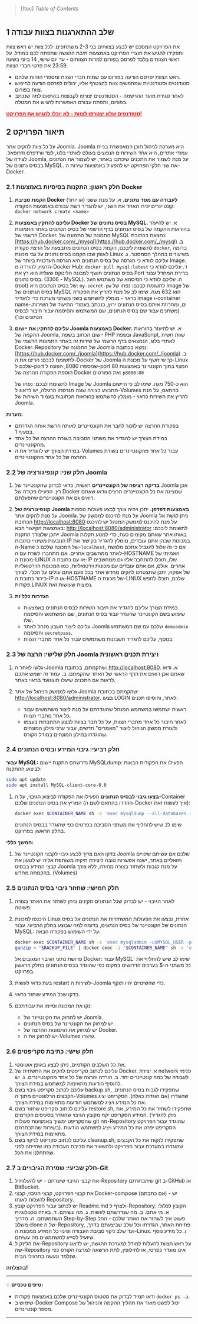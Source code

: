 > [!toc] *Table of Contents*
> ```toc
> ```
## 1 שלב ההתארגנות בצוות עבודה

את הפרויקט המסכם יש לבצע בצוותים בני 2-3 משתתפים.
לכל צוות יש ראש צוות ותפקידו להגיש את תוצרי הפרויקט באמצעות תיבת ההגשה שתפתח לכם במודל.
על ראשי הצוותים בלבד לפרסם בפורום למרות הצוותים - עד יום שישי, 14 ביוני בשעה 23:59 את פרטי חברי הצוות.

*   ראש הצוות יפרסם הודעה בפורום עם שמות חברי הצוות ומספרי הזהות שלהם.
*   סטודנטים וסטודנטיות שמחפשים צוות להצטרף אליו, יכולים לפרסם הודעה לחיפוש צוות בפורום.
*   לאחר סגירת מועד ההרשמה - הסטודנטים יצורפו לקבוצות בהתאם למה שנכתב בפורום, ותפתח עבורם האפשרות להגיש את המטלה.

<font color="red"><u>**סטודנטים שלא יצטרפו לצוות - לא יוכלו להגיש את הפרויקט!**</u></font>

## 2 תיאור הפרויקט

על כל צוות להקים אתר Joomla.
Joomla היא מערכת לניהול תוכן המאפשרת בניית עמודי אתרים, היא אחד השירותים הנפוצים בעולם לאתרי בלוג, לצד וורדפרס ודרופאל.
לצידה של Joomla, על מנת לשמור את התכנים שיכתבו באתר, יש לשמור את הנתונים בבסיס נתונים של MySQL.
את שני חלקי הפרויקט יש להפעיל באמצעות שירות ה-Docker.

### 2.1 חלק ראשון: התקנות בסיסיות באמצעות Docker

1.  **הקמת סביבת Docker לעבודה עם מסד נתונים.**
    א. על מנת ששני (או יותר) קונטיינרים יכירו האחד את השני, יש להגדיר רשת עבורם באמצעות הפקודה: `docker network create <name>`

2.  **עליכם להתקין באמצעות Docker בסיס נתונים של MySQL.**
    א. יש להיעזר בהוראות ההקמה של בסיס הנתונים בדף הרשמי של בסיס הנתונים באתר התמונות הרשמי של Docker.
    התמונה של התמונה של MySQL נמצאת בכתובת: [https://hub.docker.com/_/mysql](https://hub.docker.com/_/mysql)
    ב. לתשומת ליבכם, הקמת בסיס הנתונים מתבצעת על הרצת פקודת `docker`, בדומה לאופן שבו הקמנו בסיס נתונים על גבי מכונת Linux בשיעורים במהלך הסמסטר.
    ג. עליכם לוודא כי הגרסה של בסיס הנתונים היא הגרסה העדכנית ביותר של Image.
    הדמיון להורדה מ-Docker Hub: `docker pull mysql:latest`
    ד. עליכם לוודא כי בסיס הנתונים חושף למכונה הלינוקס שעליה הוא רץ את Port ברירת המחדל עבור בסיס נתונים. (3306 - MySQL).
    ה. עליכם לוודא כי הסיסמא של משתמש העל (root) של בסיס הנתונים היא:
    `my-secret-pw`
    לתשומת לבכם: נפחו של Image של בסיס הנתונים של MySQL הוא 632 מגה.
    שימו לב על מנת להריץ את הפקודה כראוי - מומלץ להשתמש בשני משתני מערכת כדי להגדיר image ו-container name-ים, ומחרוזת איתם בסיס הנתונים ירוץ, כנכתב בעמודי התיעוד של השירות. (משתנים עבור שם בסיס הנתונים, שם המשתמש והסיסמה עבור חיבור לבסיס הנתונים וכו')

3.  **עליכם להתקין את יישום Joomla באמצעות Docker.**
    א. יש להיעזר בהוראות ההקמה של Joomla, יישום הכתוב בשפת PHP ובשפת JavaScript, שוות חשית לאתרי בלוג, הנמצאים בדף הרשמי של שירות זה באתר התמונות הרשמי של Docker.
    Repository של התמונה של Joomla נמצא בכתובת: [https://hub.docker.com/_/joomla](https://hub.docker.com/_/joomla)
    ב. לתשומת לבכם: הריצו את ה-Docker של Joomla כך שייחשף על מכונת ה-Linux שלכם ל-port שמספרו 8080, הפונה ל-port 80 המצוי בתוך הקונטיינר באמצעות הוספת הפקודה ההרצה של Docker את הפורטים: `p8080:80`

    לתשומת לבכם: נפחו של Image של Joomla הוא כ-750 מגה.
    שימו לב כי היישום מתבצע בצורה שונה מגרסתו הרגילה, יש לדאוג ל-Volumes בהתאם, על מנת להריץ את השירות כראוי - מומלץ להשתמש בהוראות הכתובות בעמוד השירות של Joomla.

**הערות:**

*   בפקודת ההרצה יש לזכור לחבר את הקונטיינרים לאותה הרשת אותה הגדרתם בסעיף 1.
*   במידת הצורך יש להגדיר את משתני הסביבה בשורת ההרצה של כל אחד מהקונטיינרים.
*   במידת הצורך יש להגדיר את ה-Volumes עבור כל אחד מהקונטיינרים בשורת ההרצה של כל אחד מהקונטיינרים.

### 2.2 חלק שני: קונפיגורציה של Joomla

1.  **בדיקה רציפה של הקונטיינרים**
    ראשית, כדאי לבדוק שהקונטיינר של Joomla אכן רץ.
    הפעילו פקודה של Docker שמציגה את כל הקונטיינרים הרצים וודאו שאתם רואים גם את הקונטיינרים שהפעלתם.

2.  **קונפיגורציה של Joomla באמצעות דפדפן.**
    יתכן ויהיה צורך לבצע פעולות נוספות על מנת להקים אתר Joomla.
    על מנת להיכנס לממשק של Joomla ניתן לגשת אל הכתובת [http://localhost:8080](http://localhost:8080)
    על מנת להיכנס לממשק המנהל יש להיכנס באמצעות הקישור הבא: [http://localhost:8080/administrator](http://localhost:8080/administrator)
    לתשומת ליבכם: ייתכן שלצורך התקנת Joomla באותו אתר שאתם מקימים כעת, כדי למנוע תקלות הנובעות משינויי כתובות IP במכונות שבהן אתם עובדים, מומלץ להגדיר בקישור את ה-Name של המכונה שלכם כ-`localhost`, אם כי זה עלול להגביל אתכם מלגשת לאתר ממחשבים אחרים.
    אם תתחברו לשרת עם ה-HOSTNAME האמיתי של מכונת ה-LINUX או עם כתובת ה-IP שלו, תוכלו להתחבר אליו גם ממחשבים אחרים.
    אולם, אם אתם עובדים עם מכונות וירטואליות, כמו המכונות הוירטואליות של אפקה, יתכן שתצטרכו להקים מחדש אתר בכל פעם אתם עולים על הכלי.
    לצורך בירור כתובת ה-IP או ה-HOSTNAME של מכונת ה-LINUX שלכם, תוכלו לחפש פקודות LINUX נפוצות שעושות זאת.

3.  **הגדרות כלליות**
    *   במידת הצורך עליכם להגדיר את חיבור השירות לבסיס הנתונים באמצעות שימוש בשם הקונטיינר שהוגדר עבור בסיס הנתונים, שם המשתמש והסיסמה שלו.
    *   עליכם ליצור חשבון מנהל לאתר Joomla שלכם עם שם המשתמש `demoadmin` והסיסמה `secretpass`.
    *   בנוסף, עליכם להגדיר חשבונות משתמשים עבור כל אחד מחברי הצוות.

### 2.3 חלק שלישי: הרצה של Joomla ויצירת תכנים ראשונית

1.  גלשו לאחר ה-Joomla שהקמתם, בכתובת: [http://localhost:8080](http://localhost:8080).
    א. ודאו שאתם אכן רואים את הדף הראשי של האתר שהקמתם.
    ב. עמוד זה ישמש אתכם לראות אם התכנים שיעלו תוצגועד בראוי באתר.

2.  גלשו לממשק הניהול של אתר Joomla שהקמתם בכתובת: [http://localhost:8080/administrator](http://localhost:8080/administrator).
    בצעו LOGIN לאתר, והוסיפו תכנים:
    *   ראשית ישתמשו במשתמש המנהל שהוגדרתם על מנת ליצור משתמשים עבור כל אחד מחברי הצוות.
    *   לאחר חיבור כל אחד מחברי הצוות, על כל חבר בצוות לבצע התחברות בעצמו ולעזרת ממשק הניהול ליצור "מאמרים" חדשים, עבור ערכי מילון המונחים שהוגדרו במילון המונחים במודל הקורס.

### 2.4 חלק רביעי: גיבוי המידע ובסיס הנתונים

**עבור MySQL:**
נדרשתם התקנת יישום MySQLdump:
הפעילו את הפקודות הבאות לביצוע ההתקנה:

```bash
sudo apt update
sudo apt install MySQL-client-core-8.0
```

1.  **בצעו גיבוי לבסיס הנתונים**
    הפעילו את הפקודה לביצוע הגיבוי, על ה-Container המריץ את בסיס הנתונים שלכם (ההדרו בהתאם לשם ה-Docker איך לעשות זאת):

    ```bash
    docker exec $CONTAINER_NAME sh -c 'exec mysqldump --all-databases -uroot -p$MYSQL_ROOT_PASSWORD' | gzip > my-joomla.backup.sql.gz
    ```

    שימו לב שיש להחליף את משתני הסביבה בפרטים כפי שהוגדר בבסיס הנתונים בחלק הראשון בפרויקט.

**המשך כללי:**

1.  בדקו האם צריך לבצע גיבוי לקבצי הקונטיינר של Joomla שלכם
    אם עשיתם שינויים ויזואליים באתר, ישנה אפשרות טובה ליצירת תיקיה משותפת אליה יש לטעון את קבצי המידע בבסיס Joomla על מנת לגבות ולשחזר בצורה מהירה, ללא צורך בהקמתה מחדש. (Volumes)

### 2.5 חלק חמישי: שחזור גיבוי בסיס הנתונים

1.  לאחר הגיבוי - יש לבדוק שכל הנתונים תקינים וניתן לשחזר את האתר בצורה פשוטה.
2.  היכנסו למכונת Linux אחרת, ובצעו את הפעולות המשחזרות את הנתונים אל בסיס הנתונים של הקונטיינר של בסיס הנתונים, בדומה למה שבוצע בחלק הרביעי.
    עבור MySQL:
    על ידי השימוש בפקודה הבאה:

    ```bash
    docker exec $CONTAINER_NAME sh -c 'exec mysqladmin -u$MYSQL_USER -p$MYSQL_PASS create $DB_NAME'
    gunzip < "$BACKUP_FILE" | docker exec -i "$CONTAINER_NAME" sh -c 'exec mysql -u$MYSQL_USER -p$MYSQL_PASS --force $DB_NAME'
    ```

    פרושת נתוני הגיבוי המגובים אל Docker:
    עבור MySQL:
    שימו לב שיש להחליף את כל משתני ה-$ בערכים הדרושים במקום כפי שהוגדר בבסיס הנתונים בחלק הראשון בפרויקט.
3.  בעת כדאי לעשות restart לשירות ה-Joomla כדי שהשינויים יהיו תוקף.
4.  בדקו שכל המידע שוחזר כראוי.
5.  נקו את המכונה וסיימו את עבודתכם:
    *   יש למחוק את הקונטיינר של Joomla.
    *   יש למחוק את הקונטיינר של בסיס הנתונים.
    *   יש למחוק את התמונות ההרצה של Docker.
    *   יש למחוק את ה-Volumes שיצרו.

### 2.6 חלק שישי: כתיבת סקריפטים

1.  את כל השלבים הקודמים, ניתן לבצע באופן אוטומטי.
2.  עליכם לכתוב סקריפטים להקים את התשתית של Docker.
    א. יצירת network פנימי לעבודה של כמה קונטיינרים יחד.
    ב. הורדה והרצה של כל אחד מהקונטיינרים.
    ג. יש להוסיף הודעות מתאימות למשתמש במידת הצורך.
3.  עליכם לכתוב סקריפט גיבוי בשם backup.sh, שתפקידו לגבות בסיס הנתונים, הקבצים הרלוונטיים מתוך ה-Volumes שהוגדרו (אם הוגדרו כאלה).
    הסקריפט יציג את כל המידע ויציג למשתמש הודעות מתאימות במידת הצורך.
4.  עליכם לכתוב סקריפט שחזור בשם restore.sh, שתפקידו לשחזר את כל המידע, את המידע הסקריפט יקח מקובץ הגיבוי שהוגדר בסעיפים הקודמים. (ניתן להגדיר שהסקריפט ימשוך באמצעות פעולות git מה-Repository שהוגדר עבור הפרויקט בשירות שהתבחרתם).
    הסקריפט יפרט את כל המידע ויציג למשתמש הודעות מתאימות במידת הצורך.
5.  עליכם לכתוב סקריפט לניקוי בשם cleanup.sh, שתפקידו לנקות את כל הקבצים שהוגדרו במערכת עבור הפרויקט ולהשאיר את סביבת העבודה כמו שהייתה לפני שהתחלנו את הכל.

### 2.7 חלק שביעי: שמירת הגיבויים ב-Git

1.  את קבצי הגיבוי שיצרתם - יש להעלות ל-Repository שיתבחרתם git ב-GitHub או BitBucket.
2.  את קבצי הפרויקט, קבצי הגיבוי, קבצי Docker-compose (אם כתבתם) - יש להעלות לאותו Repository.
3.  יש לכתוב עבור הפרויקט קובץ Readme.md ולצרף ל-Repository.
    הקובץ לכלול:
    א. מי אתם.
    ב. מה שנדרשתם לעשות.
    ג. מה עשיתם.
    ד. באיזה טכנולוגיות השתמשתם.
    ה. מדריך Step-by-Step פשוט איך לשחזר את האתר שלכם - החל משלב clone של ה-Repository, פתיחת האתר, הגדרתו וכל שלב שביצעתם בדרך, ועד שלב ניקוי סביבת העבודה ופינוי כל המידע ממכונת ה-Linux.
    ו. כל מידע נוסף שיועיל לסייע למשתמשים מה עשיתם.
4.  את הלינק ל-Repository על ראש הצוות להעלות למודל למערכת ההגשה, יש לדאוג שה-Repository אינו מוגדר כפרטי, או לחילופין, לתת הרשאה למרצה הקורס כפי שנלמד ונעשה בתרגילי הבית.

**בהצלחה!**

---
💡 **טיפים טכניים:**

*   ודאו תמיד לבדוק את סטטוס הקונטיינרים שלכם באמצעות פקודות `docker ps -a`.
*   שימוש ב-Docker Compose יכול לפשט מאוד את תהליך ההקמה והניהול של מספר קונטיינרים.

---
